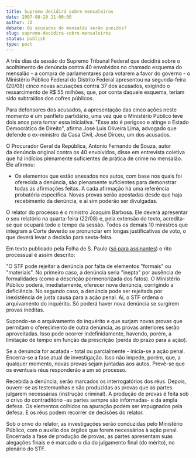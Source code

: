 ```yaml
---
title: Supremo decidirá sobre mensaleiros
date: 2007-08-20 21:00:00
author: JD
debate: Os acusados do mensalão serão punidos?
slug: supremo-decidira-sobre-mensaleiros
status: publish 
type: post
---
```


  
A três dias da sessão do Supremo Tribunal Federal que decidirá sobre o acolhimento de denúncia contra 40 envolvidos no chamado esquema do mensalão - a compra de parlamentares para votarem a favor do governo - o Ministério Público Federal do Distrito Federal apresentou na segunda-feira (20/08) cinco novas acusações contra 37 dos acusados, exigindo o ressarcimento de R$ 55 milhões, que, por conta daquele esquema, teriam sido subtraídos dos cofres públicos.  
  
Para defensores dos acusados, a apresentação das cinco ações neste momento é um panfleto partidário, uma vez que o Ministério Público teve dois anos para tomar essa iniciativa. "Esse ato é perigoso e atinge o Estado Democrático de Direito", afirma José Luis Oliveira Lima, advogado que defende o ex-ministro da Casa Civil, José Dirceu, um dos acusados.  
  
O Procurador Geral da República, Antonio Fernando de Souza, autor da denúncia original contra os 40 envolvidos, disse em entrevista coletiva que há indícios plenamente suficientes de prática de crime no mensalão. Ele afirmou:  
  
- Os elementos que estão anexados nos autos, com base nos quais foi oferecida a denúncia, são plenamente suficientes para demonstrar todas as afirmações feitas. A cada afirmação há uma referência probatória específica. Novas provas serão apostadas desde que haja recebimento da denúncia, e aí sim poderão ser divulgadas.  
  
O relator do processo é o ministro Joaquim Barbosa. Ele deverá apresentar o seu relatório na quarta-feira (22/08) e, pela extensão do texto, acredita-se que ocupará todo o tempo da sessão. Todos os demais 10 ministros que integram a Corte deverão se pronunciar em longas justificativas de voto, o que deverá levar a decisão para sexta-feira.  
  
Em texto publicado pela Folha de S. Paulo ([só para assinantes](http://www1.folha.uol.com.br/fsp/brasil/fc2108200704.htm)) o rito processual é assim descrito:  
  
"O STF pode rejeitar a denúncia por falta de elementos "formais" ou "materiais". No primeiro caso, a denúncia seria "inepta" por ausência de formalidades (como a descrição pormenorizada dos fatos). O Ministério Público poderá, imediatamente, oferecer nova denúncia, corrigindo a deficiência. No segundo caso, a denúncia pode ser rejeitada por inexistência de justa causa para a ação penal. Aí, o STF ordena o arquivamento do inquérito. Só poderá haver nova denúncia se surgirem provas inéditas.  
  
Supondo-se o arquivamento do inquérito e que surjam novas provas que permitam o oferecimento de outra denúncia, as provas anteriores serão aproveitadas. Isso pode ocorrer indefinidamente, havendo, porém, a limitação de tempo em função da prescrição (perda do prazo para a ação).  
  
Se a denúncia for acatada - total ou parcialmente - inicia-se a ação penal. Encerra-se a fase atual de investigação. Isso não impede, porém, que, a qualquer momento, novas provas sejam juntadas aos autos. Prevê-se que os eventuais réus responderão a um só processo.  
  
Recebida a denúncia, serão marcados os interrogatórios dos réus. Depois, ouvem-se as testemunhas e são produzidas as provas que as partes julgarem necessárias (instrução criminal). A produção de provas é feita sob o crivo do contraditório -as partes sempre são informadas- e da ampla defesa. Os elementos colhidos na apuração podem ser impugnados pela defesa. E os réus podem recorrer de decisões do relator.  
  
Sob o crivo do relator, as investigações serão conduzidas pelo Ministério Público, com o auxílio dos órgãos que forem necessários à ação penal. Encerrada a fase de produção de provas, as partes apresentam suas alegações finais e é marcado o dia do julgamento final (do mérito), no plenário do STF.
